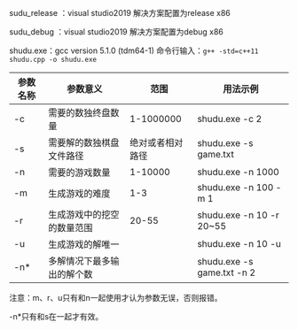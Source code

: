 
sudu_release ：visual studio2019 解决方案配置为release x86

sudu_debug ：visual studio2019 解决方案配置为debug x86

shudu.exe：gcc version 5.1.0 (tdm64-1)
	命令行输入：`g++ -std=c++11 shudu.cpp -o shudu.exe`



| 参数名称 | 参数意义                   | 范围             | 用法示例                   |
| -------- | -------------------------- | ---------------- | -------------------------- |
| -c       | 需要的数独终盘数量         | 1-1000000        | shudu.exe -c 2             |
| -s       | 需要解的数独棋盘文件路径   | 绝对或者相对路径 | shudu.exe -s game.txt      |
| -n       | 需要的游戏数量             | 1-10000          | shudu.exe -n 1000          |
| -m       | 生成游戏的难度             | 1-3              | shudu.exe -n 100 -m 1      |
| -r       | 生成游戏中的挖空的数量范围 | 20-55            | shudu.exe -n 10 -r 20~55   |
| -u       | 生成游戏的解唯一           |                  | shudu.exe -n 10 -u         |
| -n*      | 多解情况下最多输出的解个数 |                  | shudu.exe -s game.txt -n 2 |

注意：m、r、u只有和n一起使用才认为参数无误，否则报错。

-n*只有和s在一起才有效。